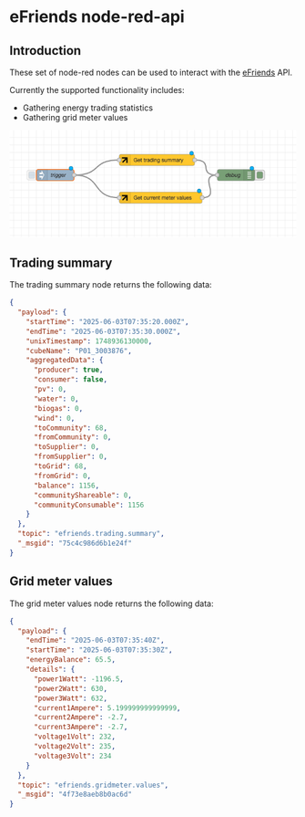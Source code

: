 # eFriends node-red-api
## Introduction
These set of node-red nodes can be used to interact with the <a href="https://www.efriends.at" target="_blank">eFriends</a> API.

Currently the supported functionality includes:
* Gathering energy trading statistics
* Gathering grid meter values

![eFriends nodes screenshot](images/nodes-screenshot.png)

## Trading summary

The trading summary node returns the following data:
```json
{
  "payload": {
    "startTime": "2025-06-03T07:35:20.000Z",
    "endTime": "2025-06-03T07:35:30.000Z",
    "unixTimestamp": 1748936130000,
    "cubeName": "P01_3003876",
    "aggregatedData": {
      "producer": true,
      "consumer": false,
      "pv": 0,
      "water": 0,
      "biogas": 0,
      "wind": 0,
      "toCommunity": 68,
      "fromCommunity": 0,
      "toSupplier": 0,
      "fromSupplier": 0,
      "toGrid": 68,
      "fromGrid": 0,
      "balance": 1156,
      "communityShareable": 0,
      "communityConsumable": 1156
    }
  },
  "topic": "efriends.trading.summary",
  "_msgid": "75c4c986d6b1e24f"
}
```

## Grid meter values

The grid meter values node returns the following data:
```json
{
  "payload": {
    "endTime": "2025-06-03T07:35:40Z",
    "startTime": "2025-06-03T07:35:30Z",
    "energyBalance": 65.5,
    "details": {
      "power1Watt": -1196.5,
      "power2Watt": 630,
      "power3Watt": 632,
      "current1Ampere": 5.199999999999999,
      "current2Ampere": -2.7,
      "current3Ampere": -2.7,
      "voltage1Volt": 232,
      "voltage2Volt": 235,
      "voltage3Volt": 234
    }
  },
  "topic": "efriends.gridmeter.values",
  "_msgid": "4f73e8aeb8b0ac6d"
}
```
